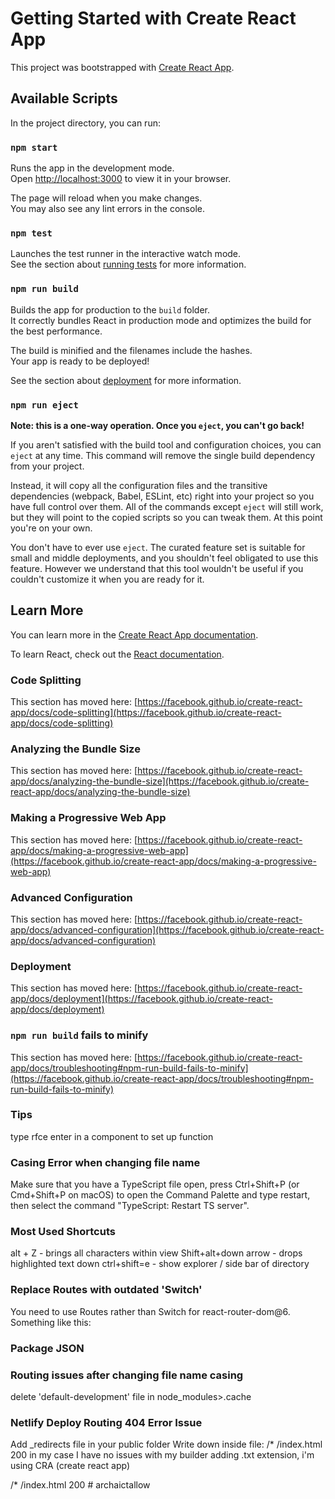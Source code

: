 # Getting Started with Create React App

This project was bootstrapped with [Create React App](https://github.com/facebook/create-react-app).

## Available Scripts

In the project directory, you can run:

### `npm start`

Runs the app in the development mode.\
Open [http://localhost:3000](http://localhost:3000) to view it in your browser.

The page will reload when you make changes.\
You may also see any lint errors in the console.

### `npm test`

Launches the test runner in the interactive watch mode.\
See the section about [running tests](https://facebook.github.io/create-react-app/docs/running-tests) for more information.

### `npm run build`

Builds the app for production to the `build` folder.\
It correctly bundles React in production mode and optimizes the build for the best performance.

The build is minified and the filenames include the hashes.\
Your app is ready to be deployed!

See the section about [deployment](https://facebook.github.io/create-react-app/docs/deployment) for more information.

### `npm run eject`

**Note: this is a one-way operation. Once you `eject`, you can't go back!**

If you aren't satisfied with the build tool and configuration choices, you can `eject` at any time. This command will remove the single build dependency from your project.

Instead, it will copy all the configuration files and the transitive dependencies (webpack, Babel, ESLint, etc) right into your project so you have full control over them. All of the commands except `eject` will still work, but they will point to the copied scripts so you can tweak them. At this point you're on your own.

You don't have to ever use `eject`. The curated feature set is suitable for small and middle deployments, and you shouldn't feel obligated to use this feature. However we understand that this tool wouldn't be useful if you couldn't customize it when you are ready for it.

## Learn More

You can learn more in the [Create React App documentation](https://facebook.github.io/create-react-app/docs/getting-started).

To learn React, check out the [React documentation](https://reactjs.org/).

### Code Splitting

This section has moved here: [https://facebook.github.io/create-react-app/docs/code-splitting](https://facebook.github.io/create-react-app/docs/code-splitting)

### Analyzing the Bundle Size

This section has moved here: [https://facebook.github.io/create-react-app/docs/analyzing-the-bundle-size](https://facebook.github.io/create-react-app/docs/analyzing-the-bundle-size)

### Making a Progressive Web App

This section has moved here: [https://facebook.github.io/create-react-app/docs/making-a-progressive-web-app](https://facebook.github.io/create-react-app/docs/making-a-progressive-web-app)

### Advanced Configuration

This section has moved here: [https://facebook.github.io/create-react-app/docs/advanced-configuration](https://facebook.github.io/create-react-app/docs/advanced-configuration)

### Deployment

This section has moved here: [https://facebook.github.io/create-react-app/docs/deployment](https://facebook.github.io/create-react-app/docs/deployment)

### `npm run build` fails to minify

This section has moved here: [https://facebook.github.io/create-react-app/docs/troubleshooting#npm-run-build-fails-to-minify](https://facebook.github.io/create-react-app/docs/troubleshooting#npm-run-build-fails-to-minify)

### Tips

type rfce enter in a component to set up function

### Casing Error when changing file name
Make sure that you have a TypeScript file open, press Ctrl+Shift+P (or Cmd+Shift+P on macOS) to open the Command Palette and type restart, then select the command "TypeScript: Restart TS server".


### Most Used Shortcuts
alt + Z - brings all characters within view
Shift+alt+down arrow - drops highlighted text down
ctrl+shift=e - show explorer / side bar of directory

### Replace Routes with outdated 'Switch'

You need to use Routes rather than Switch for react-router-dom@6. Something like this:

<!-- <BrowserRouter>
    <Routes>
      <Route path="/" element={<App />}>
      </Route>
    </Routes>
  </BrowserRouter> -->


  ### Package JSON
  <!-- "scripts": 
    "dev": "webpack --config=Scripts/config/webpack.dev.js --watch",
    "start": "react-scripts start",
    "build": "react-scripts build webpack --config=Scripts/config/webpack.prod.js",
    "test": "react-scripts test",
    "eject": "react-scripts eject" -->
    
    
### Routing issues after changing file name casing

delete 'default-development' file in node_modules>.cache
 
 ### Netlify Deploy Routing 404 Error Issue
 Add _redirects file in your public folder Write down inside file: /* /index.html 200 in my case I have no issues with my builder adding .txt extension, i'm using CRA (create react app)
 
 /* /index.html 200 #   a r c h a i c t a l l o w  
 